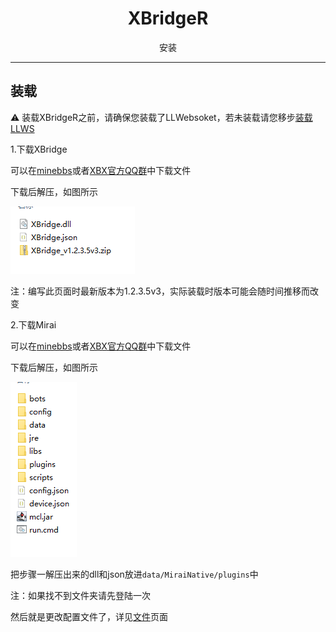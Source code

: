# <center>XBridgeR</center>

<center>安装</center>

***

## 装载

⚠️ 装载XBridgeR之前，请确保您装载了LLWebsoket，若未装载请您移步[装载LLWS](../llws/install.md)

1.下载XBridge

可以在[minebbs](https://www.minebbs.com/resources/xbridger.2761/)或者[XBX官方QQ群](https://jq.qq.com/?_wv=1027&k=rmCKLG7M)中下载文件

下载后解压，如图所示

![](../../img/xbr/install_1.png)

注：编写此页面时最新版本为1.2.3.5v3，实际装载时版本可能会随时间推移而改变

2.下载Mirai

可以在[minebbs](https://www.minebbs.com/resources/mcl-xbridger.3093/)或者[XBX官方QQ群](https://jq.qq.com/?_wv=1027&k=rmCKLG7M)中下载文件

下载后解压，如图所示

![](../../img/xbr/install_2.png)

把步骤一解压出来的dll和json放进`data/MiraiNative/plugins`中

注：如果找不到文件夹请先登陆一次

然后就是更改配置文件了，详见[文件](./files.md)页面